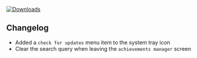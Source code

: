 [![Downloads](https://img.shields.io/github/downloads/zevnda/steam-game-idler/1.8.6/total?style=for-the-badge&logo=github&color=137eb5)](https://github.com/zevnda/steam-game-idler/releases/download/1.8.6/Steam.Game.Idler_1.8.6_x64-setup.exe)

## Changelog
- Added a `check for updates` menu item to the system tray icon
- Clear the search query when leaving the `achievements manager` screen
